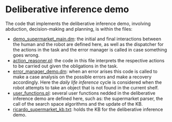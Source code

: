 # Deliberative inference demo
The code that implements the deliberative inference demo, involving abduction, decision-making and planning, is within the files:

- [demo_supermarket_main.dm](https://github.com/SitLog/source_code/blob/master/apps/german_open_2019/demo_supermarket/demo_supermarket_main.dm): the initial and final interactions between the human and the robot are defined here, as well as the dispatcher for the actions in the task and the error manager is called in case something goes wrong.
- [action_reasoner.pl](https://github.com/SitLog/source_code/blob/master/apps/german_open_2019/demo_supermarket/action_reasoner.pl): the code in this file interprets the respective actions to be carried out given the obligations in the task.
- [error_manager_demo.dm](https://github.com/SitLog/source_code/blob/master/apps/german_open_2019/demo_supermarket/error_manager_demo.dm): when an error arises this code is called to make a case analysis on the possible errors and make a recovery accordingly. Here the *daily life inference* cycle is considered when the robot attempts to take an object that is not found in the current shelf.
- [user_functions.pl](https://github.com/SitLog/source_code/blob/master/apps/test_behaviors/user_functions.pl): several user functions nedded in the deliberative inference demo are defined here, such as: the supermarket parser, the call of the search space algorithms and the update of the KB.
- [ricardo_supermarket_kb.txt](https://github.com/SitLog/source_code/blob/master/knowledge_base/ricardo_supermarket_kb.txt): holds the KB for the deliberative inference demo.
